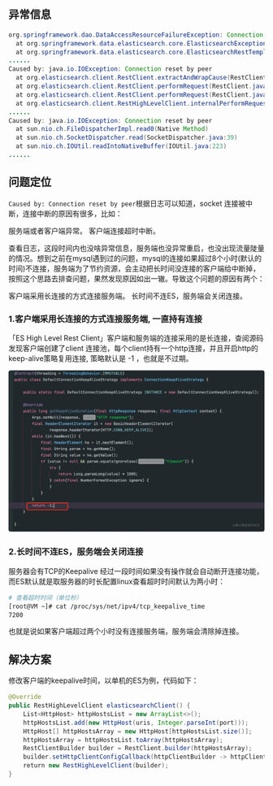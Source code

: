## 异常信息

```java
org.springframework.dao.DataAccessResourceFailureException: Connection reset by peer; nested exception is java.lang.RuntimeException: Connection reset by peer
  at org.springframework.data.elasticsearch.core.ElasticsearchExceptionTranslator.translateExceptionIfPossible(ElasticsearchExceptionTranslator.java:76)
  at org.springframework.data.elasticsearch.core.ElasticsearchRestTemplate.translateException(ElasticsearchRestTemplate.java:378)
......
Caused by: java.io.IOException: Connection reset by peer
  at org.elasticsearch.client.RestClient.extractAndWrapCause(RestClient.java:828)
  at org.elasticsearch.client.RestClient.performRequest(RestClient.java:248)
  at org.elasticsearch.client.RestClient.performRequest(RestClient.java:235)
  at org.elasticsearch.client.RestHighLevelClient.internalPerformRequest(RestHighLevelClient.java:1514)
......
Caused by: java.io.IOException: Connection reset by peer
  at sun.nio.ch.FileDispatcherImpl.read0(Native Method)
  at sun.nio.ch.SocketDispatcher.read(SocketDispatcher.java:39)
  at sun.nio.ch.IOUtil.readIntoNativeBuffer(IOUtil.java:223)
......
```

## 问题定位

`Caused by: Connection reset by peer`根据日志可以知道，socket 连接被中断，连接中断的原因有很多，比如：

服务端或者客户端异常。
客户端连接超时中断。

查看日志，这段时间内也没啥异常信息，服务端也没异常重启，也没出现流量陡量的情况。想到之前在mysql遇到过的问题，mysql的连接如果超过8个小时(默认的时间)不连接，服务端为了节约资源，会主动把长时间没连接的客户端给中断掉，按照这个思路去排查问题，果然发现原因如出一辙。导致这个问题的原因有两个：

客户端采用长连接的方式连接服务端。
长时间不连ES，服务端会关闭连接。

### 1.客户端采用长连接的方式连接服务端, 一直持有连接

「ES High Level Rest Client」客户端和服务端的连接采用的是长连接，查阅源码发现客户端创建了client 连接池，每个client持有一个http连接，并且开启http的keep-alive策略复用连接, 策略默认是 -1 ，也就是不过期。

![](./imgs/1.png)

### 2.长时间不连ES，服务端会关闭连接

服务器会有TCP的Keepalive 经过一段时间如果没有操作就会自动断开连接功能，而ES默认就是取服务器的时长配置linux查看超时时间默认为两小时：

```bash
# 查看超时时间（单位秒）
[root@VM ~]# cat /proc/sys/net/ipv4/tcp_keepalive_time
7200
```

也就是说如果客户端超过两个小时没有连接服务端，服务端会清除掉连接。

## 解决方案

修改客户端的keepalive时间，以单机的ES为例，代码如下：

```java
@Override
public RestHighLevelClient elasticsearchClient() {
    List<HttpHost> httpHostsList = new ArrayList<>();
    httpHostsList.add(new HttpHost(uris, Integer.parseInt(port)));
    HttpHost[] httpHostsArray = new HttpHost[httpHostsList.size()];
    httpHostsArray = httpHostsList.toArray(httpHostsArray);
    RestClientBuilder builder = RestClient.builder(httpHostsArray);
    builder.setHttpClientConfigCallback(httpClientBuilder -> httpClientBuilder.setKeepAliveStrategy((httpResponse, httpContext) -> 1000 * 60));
    return new RestHighLevelClient(builder);
}
```

